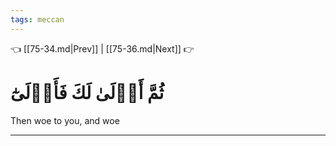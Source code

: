 ```yaml
---
tags: meccan
---
```


👈 [[75-34.md|Prev]] | [[75-36.md|Next]] 👉

# ثُمَّ أَوۡلَىٰ لَكَ فَأَوۡلَىٰٓ

Then woe to you, and woe

---

